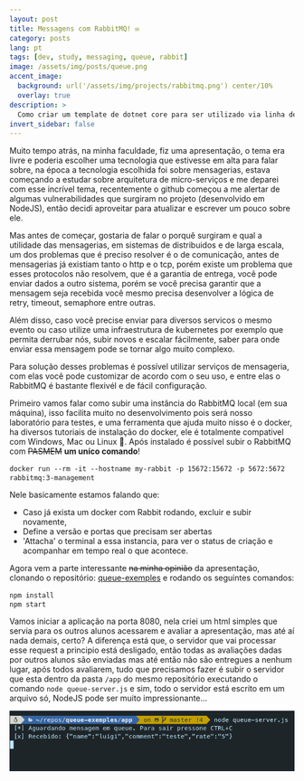 ```yaml
---
layout: post
title: Messagens com RabbitMQ! ✉️
category: posts
lang: pt
tags: [dev, study, messaging, queue, rabbit]
image: /assets/img/posts/queue.png
accent_image: 
  background: url('/assets/img/projects/rabbitmq.png') center/10%
  overlay: true
description: >
  Como criar um template de dotnet core para ser utilizado via linha de comando ou visual studio.
invert_sidebar: false
---
```


Muito tempo atrás, na minha faculdade, fiz uma apresentação, o tema era livre e poderia escolher uma tecnologia que estivesse em alta para falar sobre, na época a tecnologia escolhida foi sobre mensagerias, estava começando a estudar sobre arquitetura de micro-serviços e me deparei com esse incrível tema, recentemente o github começou a me alertar de algumas vulnerabilidades que surgiram no projeto (desenvolvido em NodeJS), então decidi aproveitar para atualizar e escrever um pouco sobre ele.

Mas antes de começar, gostaria de falar o porquê surgiram e qual a utilidade das mensagerias, em sistemas de distribuidos e de larga escala, um dos problemas que é preciso resolver é o de comunicação, antes de mensagerias já existiam tanto o http e o tcp, porém existe um problema que esses protocolos não resolvem, que é a garantia de entrega, você pode enviar dados a outro sistema, porém se você precisa garantir que a mensagem seja recebida você mesmo precisa desenvolver a lógica de retry, timeout, semaphore entre outras.

Além disso, caso você precise enviar para diversos servicos o mesmo evento ou caso utilize uma infraestrutura de kubernetes por exemplo que permita derrubar nós, subir novos e escalar fácilmente, saber para onde enviar essa mensagem pode se tornar algo muito complexo.

Para solução desses problemas é possível utilizar serviços de mensageria, com elas você pode customizar de acordo com o seu uso, e entre elas o RabbitMQ é bastante flexivél e de fácil configuração.

Primeiro vamos falar como subir uma instância do RabbitMQ local (em sua máquina), isso facilita muito no desenvolvimento pois será nosso laboratório para testes, e uma ferramenta que ajuda muito nisso é o docker, ha diversos tutoriais de instalação do docker, ele é totalmente compativel com Windows, Mac ou Linux 🐧. Após instalado é possível subir o RabbitMQ com ~~PASMEM~~ __um uníco comando__!

```
docker run --rm -it --hostname my-rabbit -p 15672:15672 -p 5672:5672 rabbitmq:3-management
```

Nele basicamente estamos falando que:
  - Caso já exista um docker com Rabbit rodando, excluir e subir novamente,
  - Define a versão e portas que precisam ser abertas
  - 'Attacha' o terminal a essa instancia, para ver o status de criação e acompanhar em tempo real o que acontece.

Agora vem a parte interessante ~~na minha opinião~~ da apresentação, clonando o repositório: [queue-exemples](https://github.com/luigihenrick/queue-exemples) e rodando os seguintes comandos:

```
npm install
npm start
```

Vamos iniciar a aplicação na porta 8080, nela criei um html simples que servia para os outros alunos acessarem e avaliar a apresentação, mas até aí nada demais, certo?
A diferença está que, o servidor que vai processar esse request a principio está desligado, então todas as avaliações dadas por outros alunos são enviadas mas até então não são entregues a nenhum lugar, após todos avaliarem, tudo que precisamos fazer é subir o servidor que esta dentro da pasta `/app` do mesmo repositório executando o comando `node queue-server.js` e sim, todo o servidor está escrito em um arquivo só, NodeJS pode ser muito impressionante...

![Queue Server](/assets/img/posts/queue-server.png "RabbitMQ Server")